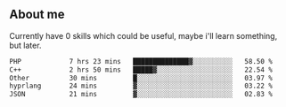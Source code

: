 ## About me
Currently have 0 skills which could be useful, maybe i'll learn something, but later.

<!--START_SECTION:waka-->

```txt
PHP            7 hrs 23 mins   ██████████████▓░░░░░░░░░░   58.50 %
C++            2 hrs 50 mins   █████▓░░░░░░░░░░░░░░░░░░░   22.54 %
Other          30 mins         █░░░░░░░░░░░░░░░░░░░░░░░░   03.97 %
hyprlang       24 mins         ▓░░░░░░░░░░░░░░░░░░░░░░░░   03.22 %
JSON           21 mins         ▓░░░░░░░░░░░░░░░░░░░░░░░░   02.83 %
```

<!--END_SECTION:waka-->

